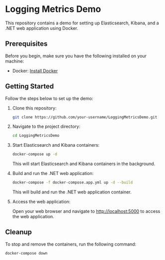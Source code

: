 # Logging Metrics Demo

This repository contains a demo for setting up Elasticsearch, Kibana, and a .NET web application using Docker.

## Prerequisites

Before you begin, make sure you have the following installed on your machine:

- Docker: [Install Docker](https://docs.docker.com/get-docker/)

## Getting Started

Follow the steps below to set up the demo:

1. Clone this repository:

    ```bash
    git clone https://github.com/your-username/LoggingMetricsDemo.git
    ```

2. Navigate to the project directory:

    ```bash
    cd LoggingMetricsDemo
    ```

3. Start Elasticsearch and Kibana containers:

    ```bash
    docker-compose up -d
    ```

    This will start Elasticsearch and Kibana containers in the background.

4. Build and run the .NET web application:

    ```bash
    docker-compose -f docker-compose.app.yml up -d --build
    ```

    This will build and run the .NET web application container.

5. Access the web application:

    Open your web browser and navigate to [http://localhost:5000](http://localhost:5000) to access the web application.

## Cleanup

To stop and remove the containers, run the following command:

    docker-compose down
    
    
